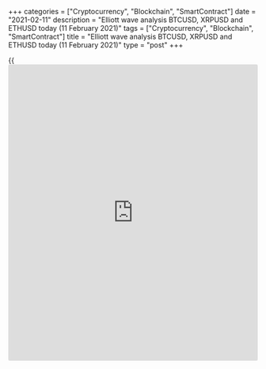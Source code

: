 +++
categories = ["Cryptocurrency", "Blockchain", "SmartContract"]
date = "2021-02-11"
description = "Elliott wave analysis BTCUSD, XRPUSD and ETHUSD today (11 February 2021)"
tags = ["Cryptocurrency", "Blockchain", "SmartContract"]
title = "Elliott wave analysis BTCUSD, XRPUSD and ETHUSD today (11 February 2021)"
type = "post"
+++

{{<iframe id="large-banner" src="https://www.bounty.group/#slide=3.0" width="100%" height="600" scrolling="no" style="border: 0px solid rgb(216, 221, 230); border-radius: 3px;">}}

2021-02-11

2021-02-11

Short-term forecast for BTCUSD, XRPUSD and ETHUSD 11.02.2021Roman Onegin

I welcome my readers!

I have prepared a short-term cryptocurrency forecast based on Elliott
wave analysis of Bitcoin, Ripple, and Ethereum. I offer entry signals to
trade each cryptocurrency.

The XRPUSD market seems to have completed the triple zigzag; there is
forming a bearish impulse currently.

The article covers the following subjects:

## Elliott wave Bitcoin analysis

In the most recent chart section, there is forming the final leg of the
large upward impulse. The bearish correction 4 completed as a triple
zigzag. Next, the market turned up and started rising. There is now
developing the bullish wave 5 that is composed of the sub-waves
[1]-[2]-[3]-[4]-[5]. The first two sub-waves have fished within the
indicated pattern, wave [3] is still developing. The price should be
rising to a level of 49600.00. Next, the market could be declining in
the corrective wave [4].

### Trading plan for [BTCUSD][1] today:

Buy 44848.50 TP 49600.00

* * *

## Elliott wave Ripple analysis

After the upward linking wave (X) had finished, the Ripple price sharply
dropped. There could be forming a down wave W as a bearish zigzag
[A]-[B]-[C]. There have completed the impulse wave [A] and the
corrective wave [B], which is a triple zigzag. There is forming the
initial element of the final impulse wave [C]. Wave [C] should finish
below the previous low, made by the linking wave (xx), at 0.382.

### Trading plan for **[XRPUSD][2]** today:

Sell 0.508, TP 0.382

* * *

## Elliott wave Ethereum analysis

The hourly timeframe displays the final section of the large impulse
wave. The market has completed the horizontal correction 4 as a
triangle. Next, the price has started growing in impulse 5. Four out of
five legs must have finished in impulse 5. Therefore, the market should
be rising in the final upward wave [v] to a level of 1945.00. One could
enter long positions in the current situation.

### Trading plan for  **[ETHUSD][3] **today:

Buy 1723.18, TP 1945.00

* * *

P.S. Did you like my article? Share it in social networks: it will be
the best “thank you" :)

Ask me questions and comment below. I’ll be glad to answer your
questions and give necessary explanations.

 **Useful links:**

  * I recommend trying to trade with a reliable broker [here][4]. The system allows you to trade by yourself or copy successful traders from all across the globe.
  * Use my promo-code BLOG for getting deposit bonus 50% on LiteForex platform. Just enter this code in the appropriate field while [depositing][5] your trading account.
  * Telegram chat for traders: <t.me/liteforexengchat>. We are sharing the signals and trading experience
  * Telegram channel with high-quality analytics, Forex reviews, training articles, and other useful things for traders <t.me/liteforex>



## Price chart of BTCUSD in real time mode

The content of this article reflects the author’s opinion and does not
necessarily reflect the official position of LiteForex. The material
published on this page is provided for informational purposes only and
should not be considered as the provision of investment advice for the
purposes of Directive 2004/39/EC.

Rate this article:

{{value}}

( {{count}} {{title}} )

   1. my.liteforex.com/trading/chart?symbol=BTCUSD
   2. my.liteforex.com/trading/chart?symbol=XRPUSD
   3. my.liteforex.com/trading/chart?symbol=ETHUSD
   4. my.liteforex.com/?category=analysts-opinions&slug=short-term-forecast-for-[BTC](https://www.playgroundfx.com/blog/who-is-the-creator-of-bitcoin/)usd-xrpusd-and-ethusd-11022021&openPopup=%2Fregistration%2Fpopup&utm_source=blog&utm_medium=article&utm_campaign=bonus
   5. my.liteforex.com/deposit/?category=analysts-opinions&slug=short-term-forecast-for-[BTC](https://www.playgroundfx.com/blog/who-is-the-creator-of-bitcoin/)usd-xrpusd-and-ethusd-11022021&promo_code=BLOG&utm_source=blog&utm_medium=article&utm_campaign=bonus
